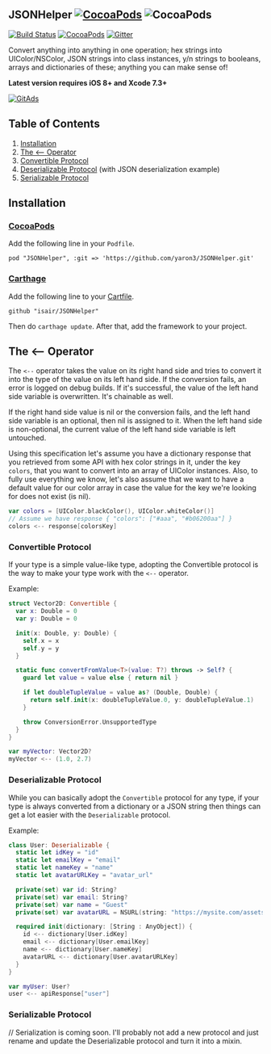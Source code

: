 JSONHelper [![CocoaPods](https://img.shields.io/cocoapods/l/JSONHelper.svg)](https://github.com/isair/JSONHelper/blob/master/LICENSE) ![CocoaPods](https://img.shields.io/cocoapods/p/JSONHelper.svg)
-----

[![Build Status](https://travis-ci.org/isair/JSONHelper.svg?branch=master)](https://travis-ci.org/isair/JSONHelper)
[![CocoaPods](https://img.shields.io/cocoapods/v/JSONHelper.svg)](https://cocoapods.org/pods/JSONHelper)
[![Gitter](https://badges.gitter.im/JOINCHAT.svg)](https://gitter.im/isair/JSONHelper?utm_source=badge&utm_medium=badge&utm_campaign=pr-badge&utm_content=badge)

Convert anything into anything in one operation; hex strings into UIColor/NSColor, JSON strings into class instances, y/n strings to booleans, arrays and dictionaries of these; anything you can make sense of!

__Latest version requires iOS 8+ and Xcode 7.3+__

<a href="https://tracking.gitads.io/?repo=JSONHelper"><img src="https://images.gitads.io/JSONHelper" alt="GitAds"/></a>

## Table of Contents

1. [Installation](#installation)
2. [The <-- Operator](#the----operator)
3. [Convertible Protocol](#convertible-protocol)
4. [Deserializable Protocol](#deserializable-protocol) (with JSON deserialization example)
5. [Serializable Protocol](#serializable-protocol)

## Installation

### [CocoaPods](https://github.com/CocoaPods/CocoaPods)

Add the following line in your `Podfile`.

```
pod "JSONHelper", :git => 'https://github.com/yaron3/JSONHelper.git'
```

### [Carthage](https://github.com/Carthage/Carthage#installing-carthage)

Add the following line to your [Cartfile](https://github.com/Carthage/Carthage/blob/master/Documentation/Artifacts.md#cartfile).

```
github "isair/JSONHelper"
```

Then do `carthage update`. After that, add the framework to your project.

## The <-- Operator

The `<--` operator takes the value on its right hand side and tries to convert it into the type of the value on its left hand side. If the conversion fails, an error is logged on debug builds. If it's successful, the value of the left hand side variable is overwritten. It's chainable as well.

If the right hand side value is nil or the conversion fails, and the left hand side variable is an optional, then nil is assigned to it. When the left hand side is non-optional, the current value of the left hand side variable is left untouched.

Using this specification let's assume you have a dictionary response that you retrieved from some API with hex color strings in it, under the key `colors`, that you want to convert into an array of UIColor instances. Also, to fully use everything we know, let's also assume that we want to have a default value for our color array in case the value for the key we're looking for does not exist (is nil).

```swift
var colors = [UIColor.blackColor(), UIColor.whiteColor()]
// Assume we have response { "colors": ["#aaa", "#b06200aa"] }
colors <-- response[colorsKey]
```

### Convertible Protocol

If your type is a simple value-like type, adopting the Convertible protocol is the way to make your type work with the `<--` operator.

Example:
```swift
struct Vector2D: Convertible {
  var x: Double = 0
  var y: Double = 0

  init(x: Double, y: Double) {
    self.x = x
    self.y = y
  }

  static func convertFromValue<T>(value: T?) throws -> Self? {
    guard let value = value else { return nil }

    if let doubleTupleValue = value as? (Double, Double) {
      return self.init(x: doubleTupleValue.0, y: doubleTupleValue.1)
    }

    throw ConversionError.UnsupportedType
  }
}
```

```swift
var myVector: Vector2D?
myVector <-- (1.0, 2.7)
```

### Deserializable Protocol

While you can basically adopt the `Convertible` protocol for any type, if your type is always converted from a dictionary or a JSON string then things can get a lot easier with the `Deserializable` protocol.

Example:
```swift
class User: Deserializable {
  static let idKey = "id"
  static let emailKey = "email"
  static let nameKey = "name"
  static let avatarURLKey = "avatar_url"

  private(set) var id: String?
  private(set) var email: String?
  private(set) var name = "Guest"
  private(set) var avatarURL = NSURL(string: "https://mysite.com/assets/default-avatar.png")

  required init(dictionary: [String : AnyObject]) {
    id <-- dictionary[User.idKey]
    email <-- dictionary[User.emailKey]
    name <-- dictionary[User.nameKey]
    avatarURL <-- dictionary[User.avatarURLKey]
  }
}
```

```swift
var myUser: User?
user <-- apiResponse["user"]
```

### Serializable Protocol

// Serialization is coming soon. I'll probably not add a new protocol and just rename and update the Deserializable protocol and turn it into a mixin.

